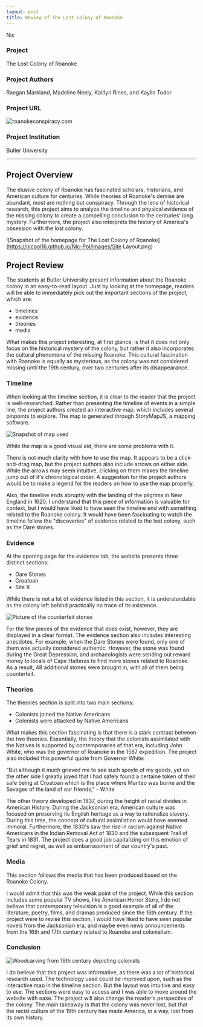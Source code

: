 ```yaml
---
layout: post
title: Review of The Lost Colony of Roanoke
---
```

Nic

### Project
The Lost Colony of Roanoke

### Project Authors
Raegan Markland, Madeline Neely, Kaitlyn Rines, and Kaylin Todor

### Project URL
![roanokeconspiracy.com](https://roanokeconspiracy.weebly.com)

### Project Institution
Butler University

---

## Project Overview

The elusive colony of Roanoke has fascinated scholars, historians, and American culture for centuries. While theories of Roanoke's demise are abundant, most are nothing but conspiracy. Through the lens of historical research, this project aims to analyze the timeline and physical evidence of the missing colony to create a compelling conclusion to the centuries' long mystery. Furthermore, the project also interprets the history of America's obsession with the lost colony. 

![Snapshot of the homepage for The Lost Colony of Roanoke](https://nicpol16.github.io/Nic-Pol/images/Site Layout.png)

## Project Review

The students at Butler University present information about the Roanoke colony in an easy-to-read layout. Just by looking at the homepage, readers will be able to immediately pick out the important sections of the project, which are:
* timelines
* evidence
* theories
* media

What makes this project interesting, at first glance, is that it does not only focus on the historical mystery of the colony, but rather it also incorporates the cultural phenomena of the missing Roanoke. This cultural fascination with Roanoke is equally as mysterious, as the colony was not considered missing until the 19th century, over two centuries after its disappearance. 

### Timeline

When looking at the timeline section, it is clear to the reader that the project is well-researched. Rather than presenting the timeline of events in a simple line, the project authors created an interactive map, which includes several pinpoints to explore. The map is generated through StoryMapJS, a mapping software. 

![Snapshot of map used](https://nicpol16.github.io/Nic-Pol/images/map.png)

While the map is a good visual aid, there are some problems with it. 

There is not much clarity with how to use the map. It appears to be a click-and-drag map, but the project authors also include arrows on either side. While the arrows may seem intuitive, clicking on them makes the timeline jump out of it's chronological order. A suggestion for the project authors would be to make a legend for the readers on how to use the map properly. 

Also, the timeline ends abruptly with the landing of the pilgrims in New England in 1620. I understand that this piece of information is valuable for context, but I would have liked to have seen the timeline end with something related to the Roanoke colony. It would have been fascinating to watch the timeline follow the "discoveries" of evidence related to the lost colony, such as the Dare stones. 

### Evidence

At the opening page for the evidence tab, the website presents three distinct sections:
* Dare Stones
* Croatoan
* Site X

While there is not a lot of evidence listed in this section, it is understandable as the colony left behind practically no trace of its existence. 

![Picture of the counterfeit stones](https://nicpol16.github.io/Nic-Pol/images/stones)

For the few pieces of the evidence that does exist, however, they are displayed in a clear format. The evidence section also includes interesting anecdotes. For example, when the Dare Stones were found, only one of them was actually considered authentic. However, the stone was found during the Great Depression, and archaeologists were sending out reward money to locals of Cape Hatteras to find more stones related to Roanoke. As a result, 48 additional stones were brought in, with all of them being counterfeit. 

### Theories

The theories section is split into two main sections:
* Colonists joined the Native Americans
* Colonists were attacked by Native Americans

What makes this section fascinating is that there is a stark contrast between the two theories. Essentially, the theory that the colonists assimilated with the Natives is supported by contemporaries of that era, including John White, who was the governor of Roanoke in the 1587 expedition. The project also included this powerful quote from Governor White:

"But although it much grieved me to see such spoyle of my goods, yet on the other side I greatly joyed that I had safely found a certaine token of their safe being at Croatoan which is the place where Manteo was borne and the Savages of the land of our friends," - White

The other theory developed in 1837, during the height of racial divides in American History. During the Jacksonian era, American culture was focused on preserving its English heritage as a way to rationalize slavery. During this time, the concept of cultural assimilation would have seemed immoral. Furthermore, the 1830's saw the rise in racism against Native Americans in the Indian Removal Act of 1830 and the subsequent Trail of Tears in 1831. The project does a good job capitalizing on this emotion of grief and regret, as well as embarrassment of our country's past. 

### Media

This section follows the media that has been produced based on the Roanoke Colony. 

I would admit that this was the weak point of the project. While this section includes some popular TV shows, like American Horror Story, I do not believe that contemporary television is a good example of all of the literature, poetry, films, and dramas produced since the 16th century. If the project were to revise this section, I would have liked to have seen popular novels from the Jacksonian era, and maybe even news announcements from the 16th and 17th century related to Roanoke and colonialism. 

### Conclusion

![Woodcarving from 19th century depicting colonists](https://nicpol16.github.io/Nic-Pol/images/conclusion.png)

I do believe that this project was informative, as there was a lot of historical research used. The technology used could be improved upon, such as the interactive map in the timeline section. But the layout was intuitive and easy to use. The sections were easy to access and I was able to move around the website with ease. The project will also change the reader's perspective of the colony. The main takeaway is that the colony was never lost, but that the racist culture of the 19th century has made America, in a way, lost from its own history. 
